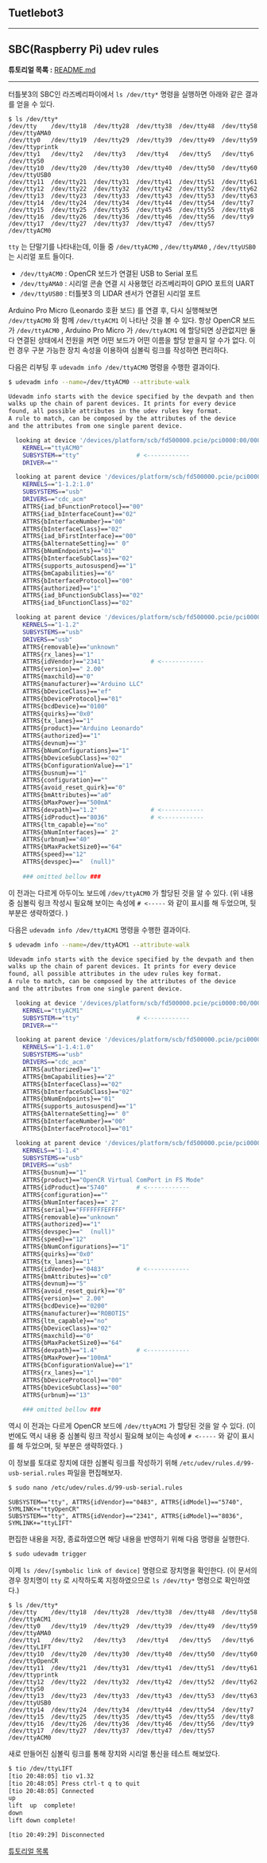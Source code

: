 ## Tuetlebot3

---

## SBC(Raspberry Pi) udev rules



**튜토리얼 목록 :** [README.md](../../README.md) 

---

터틀봇3의 SBC인 라즈베리파이에서 `ls /dev/tty*` 명령을 실행하면 아래와 같은 결과를 얻을 수 있다.

```
$ ls /dev/tty*
/dev/tty    /dev/tty18  /dev/tty28  /dev/tty38  /dev/tty48  /dev/tty58    /dev/ttyAMA0
/dev/tty0   /dev/tty19  /dev/tty29  /dev/tty39  /dev/tty49  /dev/tty59    /dev/ttyprintk
/dev/tty1   /dev/tty2   /dev/tty3   /dev/tty4   /dev/tty5   /dev/tty6     /dev/ttyS0
/dev/tty10  /dev/tty20  /dev/tty30  /dev/tty40  /dev/tty50  /dev/tty60    /dev/ttyUSB0
/dev/tty11  /dev/tty21  /dev/tty31  /dev/tty41  /dev/tty51  /dev/tty61    
/dev/tty12  /dev/tty22  /dev/tty32  /dev/tty42  /dev/tty52  /dev/tty62    
/dev/tty13  /dev/tty23  /dev/tty33  /dev/tty43  /dev/tty53  /dev/tty63    
/dev/tty14  /dev/tty24  /dev/tty34  /dev/tty44  /dev/tty54  /dev/tty7
/dev/tty15  /dev/tty25  /dev/tty35  /dev/tty45  /dev/tty55  /dev/tty8
/dev/tty16  /dev/tty26  /dev/tty36  /dev/tty46  /dev/tty56  /dev/tty9
/dev/tty17  /dev/tty27  /dev/tty37  /dev/tty47  /dev/tty57  /dev/ttyACM0
```

`tty` 는 단말기를 나타내는데, 이들 중 `/dev/ttyACM0` ,  `/dev/ttyAMA0` ,  `/dev/ttyUSB0` 는 시리얼 포트 들이다. 

- `/dev/ttyACM0` : OpenCR 보드가 연결된 USB to Serial 포트
- `/dev/ttyAMA0` : 시리얼 콘솔 연결 시 사용했던 라즈베리파이 GPIO 포트의 UART
- `/dev/ttyUSB0` : 터틀봇3 의 LIDAR 센서가 연결된 시리얼 포트 

Arduino Pro Micro (Leonardo 호환 보드) 를 연결 후, 다시 실행해보면 `/dev/ttyACM0` 와 함께  `/dev/ttyACM1` 이 나타난 것을 볼 수 있다. 항상 OpenCR 보드가  `/dev/ttyACM0` , Arduino Pro Micro 가  `/dev/ttyACM1` 에 할당되면 상관없지만 둘다 연결된 상태에서 전원을 켜면 어떤 보드가 어떤 이름을 할당 받을지 알 수가 없다. 이런 경우 구분 가능한 장치 속성을 이용하여 심볼릭 링크를 작성하면 편리하다.

다음은 리부팅 후 `udevadm info /dev/ttyACM0` 명령을 수행한 결과이다. 

```bash
$ udevadm info --name=/dev/ttyACM0 --attribute-walk

Udevadm info starts with the device specified by the devpath and then
walks up the chain of parent devices. It prints for every device
found, all possible attributes in the udev rules key format.
A rule to match, can be composed by the attributes of the device
and the attributes from one single parent device.

  looking at device '/devices/platform/scb/fd500000.pcie/pci0000:00/0000:00:00.0/0000:01:00.0/usb1/1-1/1-1.2/1-1.2:1.0/tty/ttyACM0':
    KERNEL=="ttyACM0"
    SUBSYSTEM=="tty"				# <------------
    DRIVER==""

  looking at parent device '/devices/platform/scb/fd500000.pcie/pci0000:00/0000:00:00.0/0000:01:00.0/usb1/1-1/1-1.2/1-1.2:1.0':
    KERNELS=="1-1.2:1.0"
    SUBSYSTEMS=="usb"
    DRIVERS=="cdc_acm"
    ATTRS{iad_bFunctionProtocol}=="00"
    ATTRS{iad_bInterfaceCount}=="02"
    ATTRS{bInterfaceNumber}=="00"
    ATTRS{bInterfaceClass}=="02"
    ATTRS{iad_bFirstInterface}=="00"
    ATTRS{bAlternateSetting}==" 0"
    ATTRS{bNumEndpoints}=="01"
    ATTRS{bInterfaceSubClass}=="02"
    ATTRS{supports_autosuspend}=="1"
    ATTRS{bmCapabilities}=="6"
    ATTRS{bInterfaceProtocol}=="00"
    ATTRS{authorized}=="1"
    ATTRS{iad_bFunctionSubClass}=="02"
    ATTRS{iad_bFunctionClass}=="02"

  looking at parent device '/devices/platform/scb/fd500000.pcie/pci0000:00/0000:00:00.0/0000:01:00.0/usb1/1-1/1-1.2':
    KERNELS=="1-1.2"
    SUBSYSTEMS=="usb"
    DRIVERS=="usb"
    ATTRS{removable}=="unknown"
    ATTRS{rx_lanes}=="1"
    ATTRS{idVendor}=="2341"				# <------------		
    ATTRS{version}==" 2.00"
    ATTRS{maxchild}=="0"
    ATTRS{manufacturer}=="Arduino LLC"
    ATTRS{bDeviceClass}=="ef"
    ATTRS{bDeviceProtocol}=="01"
    ATTRS{bcdDevice}=="0100"
    ATTRS{quirks}=="0x0"
    ATTRS{tx_lanes}=="1"
    ATTRS{product}=="Arduino Leonardo"
    ATTRS{authorized}=="1"
    ATTRS{devnum}=="3"
    ATTRS{bNumConfigurations}=="1"
    ATTRS{bDeviceSubClass}=="02"
    ATTRS{bConfigurationValue}=="1"
    ATTRS{busnum}=="1"
    ATTRS{configuration}==""
    ATTRS{avoid_reset_quirk}=="0"
    ATTRS{bmAttributes}=="a0"
    ATTRS{bMaxPower}=="500mA"
    ATTRS{devpath}=="1.2"				# <------------
    ATTRS{idProduct}=="8036"			# <------------
    ATTRS{ltm_capable}=="no"
    ATTRS{bNumInterfaces}==" 2"
    ATTRS{urbnum}=="40"
    ATTRS{bMaxPacketSize0}=="64"
    ATTRS{speed}=="12"
    ATTRS{devspec}=="  (null)"
    
	### omitted bellow ###
```

이 전과는 다르게 아두이노 보드에 `/dev/ttyACM0` 가 할당된 것을 알 수 있다. (위 내용 중 심볼릭 링크 작성시 필요해 보이는 속성에 `# <-----` 와 같이 표시를 해 두었으며, 뒷 부분은 생략하였다. )

다음은 `udevadm info /dev/ttyACM1` 명령을 수행한 결과이다. 


```bash
$ udevadm info --name=/dev/ttyACM1 --attribute-walk

Udevadm info starts with the device specified by the devpath and then
walks up the chain of parent devices. It prints for every device
found, all possible attributes in the udev rules key format.
A rule to match, can be composed by the attributes of the device
and the attributes from one single parent device.

  looking at device '/devices/platform/scb/fd500000.pcie/pci0000:00/0000:00:00.0/0000:01:00.0/usb1/1-1/1-1.4/1-1.4:1.0/tty/ttyACM1':
    KERNEL=="ttyACM1"
    SUBSYSTEM=="tty"				# <------------
    DRIVER==""

  looking at parent device '/devices/platform/scb/fd500000.pcie/pci0000:00/0000:00:00.0/0000:01:00.0/usb1/1-1/1-1.4/1-1.4:1.0':
    KERNELS=="1-1.4:1.0"
    SUBSYSTEMS=="usb"
    DRIVERS=="cdc_acm"
    ATTRS{authorized}=="1"
    ATTRS{bmCapabilities}=="2"
    ATTRS{bInterfaceClass}=="02"
    ATTRS{bInterfaceSubClass}=="02"
    ATTRS{bNumEndpoints}=="01"
    ATTRS{supports_autosuspend}=="1"
    ATTRS{bAlternateSetting}==" 0"
    ATTRS{bInterfaceNumber}=="00"
    ATTRS{bInterfaceProtocol}=="01"

  looking at parent device '/devices/platform/scb/fd500000.pcie/pci0000:00/0000:00:00.0/0000:01:00.0/usb1/1-1/1-1.4':
    KERNELS=="1-1.4"
    SUBSYSTEMS=="usb"
    DRIVERS=="usb"
    ATTRS{busnum}=="1"
    ATTRS{product}=="OpenCR Virtual ComPort in FS Mode"
    ATTRS{idProduct}=="5740"		# <------------
    ATTRS{configuration}==""
    ATTRS{bNumInterfaces}==" 2"
    ATTRS{serial}=="FFFFFFFEFFFF"
    ATTRS{removable}=="unknown"
    ATTRS{authorized}=="1"
    ATTRS{devspec}=="  (null)"
    ATTRS{speed}=="12"
    ATTRS{bNumConfigurations}=="1"
    ATTRS{quirks}=="0x0"
    ATTRS{tx_lanes}=="1"
    ATTRS{idVendor}=="0483"			# <------------
    ATTRS{bmAttributes}=="c0"
    ATTRS{devnum}=="5"
    ATTRS{avoid_reset_quirk}=="0"
    ATTRS{version}==" 2.00"
    ATTRS{bcdDevice}=="0200"
    ATTRS{manufacturer}=="ROBOTIS"
    ATTRS{ltm_capable}=="no"
    ATTRS{bDeviceClass}=="02"
    ATTRS{maxchild}=="0"
    ATTRS{bMaxPacketSize0}=="64"
    ATTRS{devpath}=="1.4"			# <------------
    ATTRS{bMaxPower}=="100mA"
    ATTRS{bConfigurationValue}=="1"
    ATTRS{rx_lanes}=="1"
    ATTRS{bDeviceProtocol}=="00"
    ATTRS{bDeviceSubClass}=="00"
    ATTRS{urbnum}=="13"
    
	### omitted bellow ###
```

역시 이 전과는 다르게 OpenCR 보드에 `/dev/ttyACM1` 가 할당된 것을 알 수 있다. (이번에도 역시 내용 중 심볼릭 링크 작성시 필요해 보이는 속성에 `# <-----` 와 같이 표시를 해 두었으며, 뒷 부분은 생략하였다. )

이 정보를 토대로 장치에 대한 심볼릭 링크를 작성하기 위해 `/etc/udev/rules.d/99-usb-serial.rules` 파일을 편집해보자.

```bash
$ sudo nano /etc/udev/rules.d/99-usb-serial.rules
```

```
SUBSYSTEM=="tty", ATTRS{idVendor}=="0483", ATTRS{idModel}=="5740", SYMLINK+="ttyOpenCR"
SUBSYSTEM=="tty", ATTRS{idVendor}=="2341", ATTRS{idModel}=="8036", SYMLINK+="ttyLIFT"
```

편집한 내용을 저장, 종료하였으면 해당 내용을 반영하기 위해 다음 명령을 실행한다. 

```bash
$ sudo udevadm trigger
```

이제 `ls /dev/[symbolic link of device]` 명령으로 장치명을 확인한다. (이 문서의 경우 장치명이 `tty` 로 시작하도록 지정하였으므로 `ls /dev/tty*` 명령으로 확인하였다.)

```
$ ls /dev/tty*
/dev/tty    /dev/tty18  /dev/tty28  /dev/tty38  /dev/tty48  /dev/tty58    /dev/ttyACM1
/dev/tty0   /dev/tty19  /dev/tty29  /dev/tty39  /dev/tty49  /dev/tty59    /dev/ttyAMA0
/dev/tty1   /dev/tty2   /dev/tty3   /dev/tty4   /dev/tty5   /dev/tty6     /dev/ttyLIFT
/dev/tty10  /dev/tty20  /dev/tty30  /dev/tty40  /dev/tty50  /dev/tty60    /dev/ttyOpenCR
/dev/tty11  /dev/tty21  /dev/tty31  /dev/tty41  /dev/tty51  /dev/tty61    /dev/ttyprintk
/dev/tty12  /dev/tty22  /dev/tty32  /dev/tty42  /dev/tty52  /dev/tty62    /dev/ttyS0
/dev/tty13  /dev/tty23  /dev/tty33  /dev/tty43  /dev/tty53  /dev/tty63    /dev/ttyUSB0
/dev/tty14  /dev/tty24  /dev/tty34  /dev/tty44  /dev/tty54  /dev/tty7     
/dev/tty15  /dev/tty25  /dev/tty35  /dev/tty45  /dev/tty55  /dev/tty8
/dev/tty16  /dev/tty26  /dev/tty36  /dev/tty46  /dev/tty56  /dev/tty9
/dev/tty17  /dev/tty27  /dev/tty37  /dev/tty47  /dev/tty57  /dev/ttyACM0
```

새로 만들어진 심볼릭 링크를 통해 장치와 시리얼 통신을 테스트 해보았다.

```bash
$ tio /dev/ttyLIFT
[tio 20:48:05] tio v1.32
[tio 20:48:05] Press ctrl-t q to quit
[tio 20:48:05] Connected
up
lift  up  complete!
down
lift down complete!

[tio 20:49:29] Disconnected
```











[튜토리얼 목록](../../README.md) 

